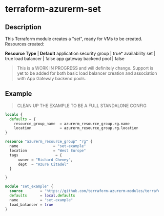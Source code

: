 # terraform-azurerm-set

## Description

This Terraform module creates a "set", ready for VMs to be created. Resources created:

**Resource Type** | **Default**
application security group | true*
availability set | true
load balancer | false
app gateway backend pool | false


> This is a WORK IN PROGRESS and will definitely change. Support is yet to be added for both basic load balancer creation and association with App Gateway backend pools.

## Example

> CLEAN UP THE EXAMPLE TO BE A FULL STANDALONE CONFIG

```terraform
locals {
  defaults = {
    resource_group_name  = azurerm_resource_group.rg.name
    location             = azurerm_resource_group.rg.location
}

resource "azurerm_resource_group" "rg" {
  name                = "set-example"
  location            = "West Europe"
  tags                 = {
      owner = "Richard Cheney",
      dept  = "Azure Citadel"
  }

}

module "set_example" {
  source        = "https://github.com/terraform-azurerm-modules/terraform-azurerm-set"
  defaults      = local.defaults
  name          = "set-example"
  load_balancer = true
}
```

